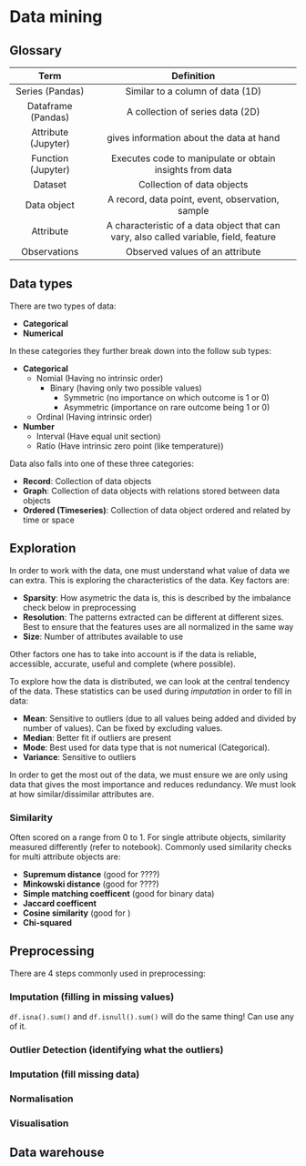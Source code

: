 # Data mining

## Glossary
| Term|Definition|
|:----:|:-----------:|
| Series (Pandas) | Similar to a column of data (1D)|
| Dataframe (Pandas) | A collection of series data (2D)|
| Attribute (Jupyter) | gives information about the data at hand |
| Function (Jupyter) | Executes code to manipulate or obtain insights from data |
| Dataset | Collection of data objects |
| Data object | A record, data point, event, observation, sample |
| Attribute | A characteristic of a data object that can vary, also called variable, field, feature |
| Observations | Observed values of an attribute |


## Data types
There are two types of data:
- **Categorical**
- **Numerical**

In these categories they further break down into the follow sub types:
- **Categorical**
  - Nomial (Having no intrinsic order)
    - Binary (having only two possible values)
      - Symmetric (no importance on which outcome is 1 or 0)
      - Asymmetric (importance on rare outcome being 1 or 0)
  - Ordinal (Having intrinsic order)
- **Number**
  - Interval (Have equal unit section)
  - Ratio (Have intrinsic zero point (like temperature))

Data also falls into one of these three categories:
- **Record**: Collection of data objects
- **Graph**: Collection of data objects with relations stored between data objects
- **Ordered (Timeseries)**: Collection of data object ordered and related by time or space

## Exploration
In order to work with the data, one must understand what value of data we can extra. This is exploring the characteristics
of the data. Key factors are:
- **Sparsity**: How asymetric the data is, this is described by the imbalance check below in preprocessing
- **Resolution**: The patterns extracted can be different at different sizes. Best to ensure that the features uses are all normalized 
in the same way
- **Size**: Number of attributes available to use

Other factors one has to take into account is if the data is reliable, accessible, accurate, useful and complete (where possible).

To explore how the data is distributed, we can look at the central tendency of the data. These statistics can be used during *imputation* 
in order to fill in data:
- **Mean**: Sensitive to outliers (due to all values being added and divided by number of values). Can be fixed by excluding values.
- **Median**: Better fit if outliers are present
- **Mode**: Best used for data type that is not numerical (Categorical).
- **Variance**: Sensitive to outliers

In order to get the most out of the data, we must ensure we are only using data that gives the most importance and reduces
redundancy. We must look at how similar/dissimilar attributes are.

### Similarity
Often scored on a range from 0 to 1. For single attribute objects, similarity measured differently (refer to notebook).
Commonly used similarity checks for multi attribute objects are:
- **Supremum distance** (good for ????)
- **Minkowski distance** (good for ????)
- **Simple matching coefficent** (good for binary data)
- **Jaccard coefficent** 
- **Cosine similarity** (good for )
- **Chi-squared**

## Preprocessing
There are 4 steps commonly used in preprocessing:

### Imputation (filling in missing values)

`df.isna().sum()` and `df.isnull().sum()` will do the same thing! Can use any of it.

### Outlier Detection (identifying what the outliers)

### Imputation (fill missing data)


### Normalisation



### Visualisation

## Data warehouse



